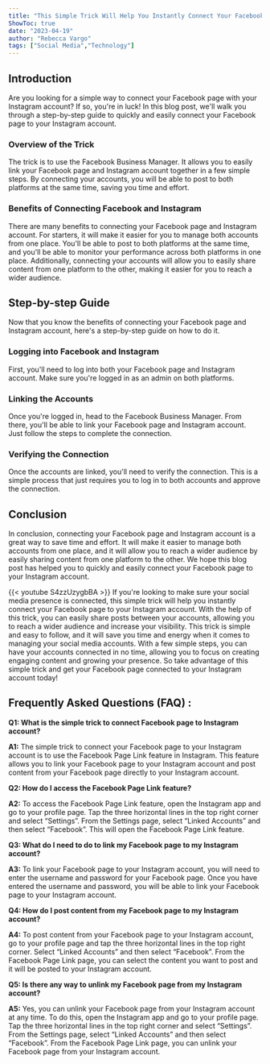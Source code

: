 ```yaml
---
title: "This Simple Trick Will Help You Instantly Connect Your Facebook Page to Your Instagram Account!"
ShowToc: true 
date: "2023-04-19"
author: "Rebecca Vargo" 
tags: ["Social Media","Technology"]
---
```

## Introduction

Are you looking for a simple way to connect your Facebook page with your Instagram account? If so, you're in luck! In this blog post, we'll walk you through a step-by-step guide to quickly and easily connect your Facebook page to your Instagram account. 

### Overview of the Trick

The trick is to use the Facebook Business Manager. It allows you to easily link your Facebook page and Instagram account together in a few simple steps. By connecting your accounts, you will be able to post to both platforms at the same time, saving you time and effort. 

### Benefits of Connecting Facebook and Instagram

There are many benefits to connecting your Facebook page and Instagram account. For starters, it will make it easier for you to manage both accounts from one place. You'll be able to post to both platforms at the same time, and you'll be able to monitor your performance across both platforms in one place. Additionally, connecting your accounts will allow you to easily share content from one platform to the other, making it easier for you to reach a wider audience.

## Step-by-step Guide

Now that you know the benefits of connecting your Facebook page and Instagram account, here's a step-by-step guide on how to do it. 

### Logging into Facebook and Instagram

First, you'll need to log into both your Facebook page and Instagram account. Make sure you're logged in as an admin on both platforms. 

### Linking the Accounts

Once you're logged in, head to the Facebook Business Manager. From there, you'll be able to link your Facebook page and Instagram account. Just follow the steps to complete the connection. 

### Verifying the Connection

Once the accounts are linked, you'll need to verify the connection. This is a simple process that just requires you to log in to both accounts and approve the connection. 

## Conclusion

In conclusion, connecting your Facebook page and Instagram account is a great way to save time and effort. It will make it easier to manage both accounts from one place, and it will allow you to reach a wider audience by easily sharing content from one platform to the other. We hope this blog post has helped you to quickly and easily connect your Facebook page to your Instagram account.

{{< youtube S4zzUzygbBA >}} 
If you're looking to make sure your social media presence is connected, this simple trick will help you instantly connect your Facebook page to your Instagram account. With the help of this trick, you can easily share posts between your accounts, allowing you to reach a wider audience and increase your visibility. This trick is simple and easy to follow, and it will save you time and energy when it comes to managing your social media accounts. With a few simple steps, you can have your accounts connected in no time, allowing you to focus on creating engaging content and growing your presence. So take advantage of this simple trick and get your Facebook page connected to your Instagram account today!

## Frequently Asked Questions (FAQ) :
**Q1: What is the simple trick to connect Facebook page to Instagram account?**

**A1:** The simple trick to connect your Facebook page to your Instagram account is to use the Facebook Page Link feature in Instagram. This feature allows you to link your Facebook page to your Instagram account and post content from your Facebook page directly to your Instagram account. 

**Q2: How do I access the Facebook Page Link feature?**

**A2:** To access the Facebook Page Link feature, open the Instagram app and go to your profile page. Tap the three horizontal lines in the top right corner and select “Settings”. From the Settings page, select “Linked Accounts” and then select “Facebook”. This will open the Facebook Page Link feature. 

**Q3: What do I need to do to link my Facebook page to my Instagram account?**

**A3:** To link your Facebook page to your Instagram account, you will need to enter the username and password for your Facebook page. Once you have entered the username and password, you will be able to link your Facebook page to your Instagram account. 

**Q4: How do I post content from my Facebook page to my Instagram account?**

**A4:** To post content from your Facebook page to your Instagram account, go to your profile page and tap the three horizontal lines in the top right corner. Select “Linked Accounts” and then select “Facebook”. From the Facebook Page Link page, you can select the content you want to post and it will be posted to your Instagram account. 

**Q5: Is there any way to unlink my Facebook page from my Instagram account?**

**A5:** Yes, you can unlink your Facebook page from your Instagram account at any time. To do this, open the Instagram app and go to your profile page. Tap the three horizontal lines in the top right corner and select “Settings”. From the Settings page, select “Linked Accounts” and then select “Facebook”. From the Facebook Page Link page, you can unlink your Facebook page from your Instagram account.


